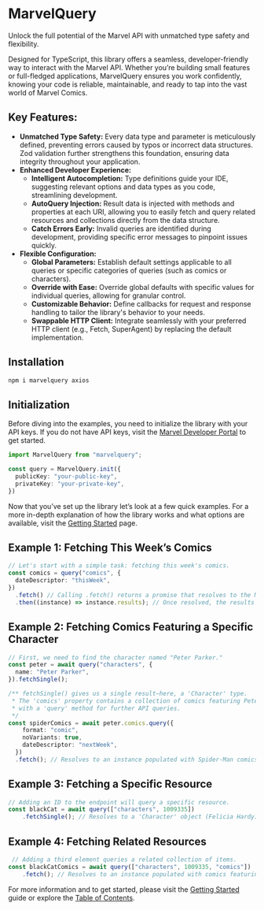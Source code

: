 # MarvelQuery

Unlock the full potential of the Marvel API with unmatched type safety and flexibility.

Designed for TypeScript, this library offers a seamless, developer-friendly way to interact with the Marvel API. Whether you’re building small features or full-fledged applications, MarvelQuery ensures you work confidently, knowing your code is reliable, maintainable, and ready to tap into the vast world of Marvel Comics.

## **Key Features:**

- **Unmatched Type Safety:** Every data type and parameter is meticulously defined, preventing errors caused by typos or incorrect data structures. Zod validation further strengthens this foundation, ensuring data integrity throughout your application.
- **Enhanced Developer Experience:**
  - **Intelligent Autocompletion:** Type definitions guide your IDE, suggesting relevant options and data types as you code, streamlining development.
  - **AutoQuery Injection:**  Result data is injected with methods and properties at each URI, allowing you to easily fetch and query related resources and collections directly from the data structure.
  - **Catch Errors Early:** Invalid queries are identified during development, providing specific error messages to pinpoint issues quickly.
- **Flexible Configuration:**
  - **Global Parameters:** Establish default settings applicable to all queries or specific categories of queries (such as comics or characters).
  - **Override with Ease:** Override global defaults with specific values for individual queries, allowing for granular control.
  - **Customizable Behavior:** Define callbacks for request and response handling to tailor the library's behavior to your needs.
  - **Swappable HTTP Client:** Integrate seamlessly with your preferred HTTP client (e.g., Fetch, SuperAgent) by replacing the default implementation.

## Installation

```bash npm2yarn
npm i marvelquery axios
```

## Initialization

Before diving into the examples, you need to initialize the library with your API keys. If you do not have API keys, visit the [Marvel Developer Portal](https://developer.marvel.com) to get started.

```ts
import MarvelQuery from "marvelquery";

const query = MarvelQuery.init({
  publicKey: "your-public-key",
  privateKey: "your-private-key",
})
```

Now that you’ve set up the library let’s look at a few quick examples. For a more in-depth explanation of how the library works and what options are available, visit the [Getting Started](docs/getting-started.md) page.

## Example 1: Fetching This Week’s Comics

```ts
// Let's start with a simple task: fetching this week's comics.
const comics = query("comics", {
  dateDescriptor: "thisWeek",
})
  .fetch() // Calling .fetch() returns a promise that resolves to the MarvelQuery instance.
  .then((instance) => instance.results); // Once resolved, the results property becomes populated.
```

## Example 2: Fetching Comics Featuring a Specific Character

```ts
// First, we need to find the character named "Peter Parker."
const peter = await query("characters", {
  name: "Peter Parker",
}).fetchSingle();

/** fetchSingle() gives us a single result—here, a 'Character' type.
 * The 'comics' property contains a collection of comics featuring Peter,
 * with a 'query' method for further API queries.
 */
const spiderComics = await peter.comics.query({
    format: "comic",
    noVariants: true,
    dateDescriptor: "nextWeek",
  })
  .fetch(); // Resolves to an instance populated with Spider-Man comics.
```

## Example 3: Fetching a Specific Resource

```ts
// Adding an ID to the endpoint will query a specific resource.
const blackCat = await query(["characters", 1009335])
	.fetchSingle(); // Resolves to a 'Character' object (Felicia Hardy)
```

## Example 4: Fetching Related Resources

```ts
 // Adding a third element queries a related collection of items.
const blackCatComics = await query(["characters", 1009335, "comics"])
	.fetch(); // Resolves to an instance populated with comics featuring Felicia Hardy.
```

For more information and to get started, please visit the [Getting Started](docs/getting-started.md) guide or explore the [Table of Contents](table-of-contents.md).
